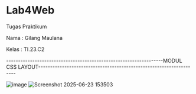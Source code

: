 # Lab4Web
Tugas Praktikum

Nama  : Gilang Maulana

Kelas : TI.23.C2



------------------------------------------------------------------MODUL CSS LAYOUT--------------------------------------------------------------------   


![image](https://github.com/user-attachments/assets/a1a65108-6eb0-465d-8249-a6dd12a9a78d)
![Screenshot 2025-06-23 153503](https://github.com/user-attachments/assets/c20f645b-d6a5-487b-8116-aa47677a9a1f)

